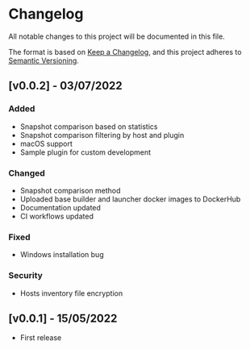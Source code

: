 # Changelog

All notable changes to this project will be documented in this file.

The format is based on [Keep a Changelog](https://keepachangelog.com/en/1.0.0/),
and this project adheres to [Semantic Versioning](https://semver.org/spec/v2.0.0.html).

## [v0.0.2] - 03/07/2022
### Added
- Snapshot comparison based on statistics
- Snapshot comparison filtering by host and plugin
- macOS support
- Sample plugin for custom development

### Changed
- Snapshot comparison method
- Uploaded base builder and launcher docker images to DockerHub
- Documentation updated
- CI workflows updated

### Fixed
- Windows installation bug

### Security
- Hosts inventory file encryption


## [v0.0.1] - 15/05/2022
- First release
